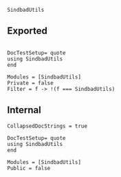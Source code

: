 ```@docs
SindbadUtils
```

## Exported
```@meta

DocTestSetup= quote
using SindbadUtils
end
```

```@autodocs
Modules = [SindbadUtils]
Private = false
Filter = f -> !(f === SindbadUtils)
```

## Internal
```@meta
CollapsedDocStrings = true

DocTestSetup= quote
using SindbadUtils
end
```

```@autodocs
Modules = [SindbadUtils]
Public = false
```